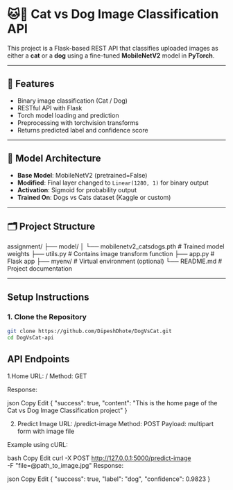 # 🐱🐶 Cat vs Dog Image Classification API

This project is a Flask-based REST API that classifies uploaded images as either a **cat** or a **dog** using a fine-tuned **MobileNetV2** model in **PyTorch**.

---

## 🚀 Features

- Binary image classification (Cat / Dog)
- RESTful API with Flask
- Torch model loading and prediction
- Preprocessing with torchvision transforms
- Returns predicted label and confidence score

---

## 🧠 Model Architecture

- **Base Model**: MobileNetV2 (pretrained=False)
- **Modified**: Final layer changed to `Linear(1280, 1)` for binary output
- **Activation**: Sigmoid for probability output
- **Trained On**: Dogs vs Cats dataset (Kaggle or custom)

---

## 🗂️ Project Structure

assignment/
├── model/
│ └── mobilenetv2_catsdogs.pth # Trained model weights
├── utils.py # Contains image transform function
├── app.py # Flask app
├── myenv/ # Virtual environment (optional)
└── README.md # Project documentation


---

## Setup Instructions

### 1. Clone the Repository

```bash
git clone https://github.com/DipeshDhote/DogVsCat.git
cd DogVsCat-api
```

## API Endpoints

1.Home
URL: /
Method: GET

Response:

json
Copy
Edit
{
  "success": true,
  "content": "This is the home page of the Cat vs Dog Image Classification project"
}

2. Predict Image
URL: /predict-image
Method: POST
Payload: multipart form with image file

Example using cURL:

bash
Copy
Edit
curl -X POST http://127.0.0.1:5000/predict-image \
     -F "file=@path_to_image.jpg"
Response:

json
Copy
Edit
{
  "success": true,
  "label": "dog",
  "confidence": 0.9823
}

